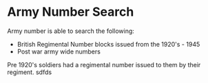 # Army Number Search
Army number is able to search the following:

* British Regimental Number blocks issued from the 1920's - 1945
* Post war army wide numbers

Pre 1920's soldiers had a regimental number issued to them by their regiment.
sdfds
